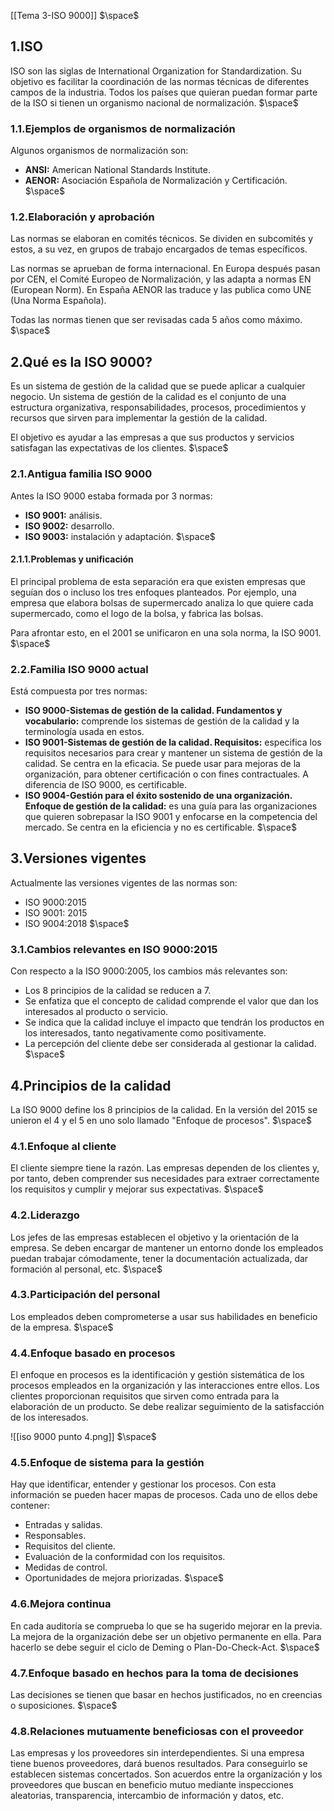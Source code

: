 [[Tema 3-ISO 9000]]
$\space$
## 1.ISO
ISO son las siglas de International Organization for Standardization. Su objetivo es facilitar la coordinación de las normas técnicas de diferentes campos de la industria. Todos los países que quieran puedan formar parte de la ISO si tienen un organismo nacional de normalización.
$\space$
### 1.1.Ejemplos de organismos de normalización
Algunos organismos de normalización son:
+ **ANSI:** American National Standards Institute.
+ **AENOR:** Asociación Española de Normalización y Certificación.
$\space$
### 1.2.Elaboración y aprobación
Las normas se elaboran en comités técnicos. Se dividen en subcomités y estos, a su vez, en grupos de trabajo encargados de temas específicos.

Las normas se aprueban de forma internacional. En Europa después pasan por CEN, el Comité Europeo de Normalización, y las adapta a normas EN (European Norm). En España AENOR las traduce y las publica como UNE (Una Norma Española).

Todas las normas tienen que ser revisadas cada 5 años como máximo. 
$\space$
## 2.Qué es la ISO 9000?
Es un sistema de gestión de la calidad que se puede aplicar a cualquier negocio. Un sistema de gestión de la calidad es el conjunto de una estructura organizativa, responsabilidades, procesos, procedimientos y recursos que sirven para implementar la gestión de la calidad.

El objetivo es ayudar a las empresas a que sus productos y servicios satisfagan las expectativas de los clientes.
$\space$
### 2.1.Antigua familia ISO 9000
Antes la ISO 9000 estaba formada por 3 normas:
+ **ISO 9001:** análisis.
+ **ISO 9002:** desarrollo.
+ **ISO 9003:** instalación y adaptación.
$\space$
#### 2.1.1.Problemas y unificación
El principal problema de esta separación era que existen empresas que seguían dos o incluso los tres enfoques planteados. Por ejemplo, una empresa que elabora bolsas de supermercado analiza lo que quiere cada supermercado, como el logo de la bolsa, y fabrica las bolsas. 

Para afrontar esto, en el 2001 se unificaron en una sola norma, la ISO 9001.
$\space$
### 2.2.Familia ISO 9000 actual
Está compuesta por tres normas:
+ **ISO 9000-Sistemas de gestión de la calidad. Fundamentos y vocabulario:** comprende los sistemas de gestión de la calidad y la terminología usada en estos.
+ **ISO 9001-Sistemas de gestión de la calidad. Requisitos:** especifica los requisitos necesarios para crear y mantener un sistema de gestión de la calidad. Se centra en la eficacia. Se puede usar para mejoras de la organización, para obtener certificación o con fines contractuales. A diferencia de ISO 9000, es certificable.
+ **ISO 9004-Gestión para el éxito sostenido de una organización. Enfoque de gestión de la calidad:** es una guía para las organizaciones que quieren sobrepasar la ISO 9001 y enfocarse en la competencia del mercado. Se centra en la eficiencia y no es certificable.
$\space$
## 3.Versiones vigentes
Actualmente las versiones vigentes de las normas son:
+ ISO 9000:2015
+ ISO 9001: 2015
+ ISO 9004:2018
$\space$
### 3.1.Cambios relevantes en ISO 9000:2015
Con respecto a la ISO 9000:2005, los cambios más relevantes son:
+ Los 8 principios de la calidad se reducen a 7.
+ Se enfatiza que el concepto de calidad comprende el valor que dan los interesados al producto o servicio.
+ Se indica que la calidad incluye el impacto que tendrán los productos en los interesados, tanto negativamente como positivamente.
+ La percepción del cliente debe ser considerada al gestionar la calidad.
$\space$
## 4.Principios de la calidad
La ISO 9000 define los 8 principios de la calidad. En la versión del 2015 se unieron el 4 y el 5 en uno solo llamado "Enfoque de procesos". 
$\space$
### 4.1.Enfoque al cliente
El cliente siempre tiene la razón. Las empresas dependen de los clientes y, por tanto, deben comprender sus necesidades para extraer correctamente los requisitos y cumplir y mejorar sus expectativas.
$\space$
### 4.2.Liderazgo
Los jefes de las empresas establecen el objetivo y la orientación de la empresa. Se deben encargar de mantener un entorno donde los empleados puedan trabajar cómodamente, tener la documentación actualizada, dar formación al personal, etc. 
$\space$
### 4.3.Participación del personal
Los empleados deben comprometerse a usar sus habilidades en beneficio de la empresa.
$\space$
### 4.4.Enfoque basado en procesos
El enfoque en procesos es la identificación y gestión sistemática de los procesos empleados en la organización y las interacciones entre ellos. Los clientes proporcionan requisitos que sirven como entrada para la elaboración de un producto. Se debe realizar seguimiento de la satisfacción de los interesados.

![[iso 9000 punto 4.png]]
$\space$
### 4.5.Enfoque de sistema para la gestión
Hay que identificar, entender y gestionar los procesos. Con esta información se pueden hacer mapas de procesos. Cada uno de ellos debe contener:
+ Entradas y salidas.
+ Responsables.
+ Requisitos del cliente.
+ Evaluación de la conformidad con los requisitos.
+ Medidas de control.
+ Oportunidades de mejora priorizadas.
$\space$
### 4.6.Mejora continua
En cada auditoría se comprueba lo que se ha sugerido mejorar en la previa. La mejora de la organización debe ser un objetivo permanente en ella. Para hacerlo se debe seguir el ciclo de Deming o Plan-Do-Check-Act. 
$\space$
### 4.7.Enfoque basado en hechos para la toma de decisiones
Las decisiones se tienen que basar en hechos justificados, no en creencias o suposiciones.
$\space$
### 4.8.Relaciones mutuamente beneficiosas con el proveedor
Las empresas y los proveedores sin interdependientes. Si una empresa tiene buenos proveedores, dará buenos resultados. Para conseguirlo se establecen sistemas concertados. Son acuerdos entre la organización y los proveedores que buscan en beneficio mutuo mediante inspecciones aleatorias, transparencia, intercambio de información y datos, etc.
